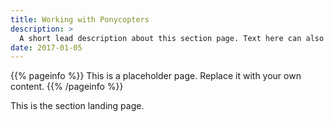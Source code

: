 ```yaml
---
title: Working with Ponycopters
description: >
  A short lead description about this section page. Text here can also be **bold** or _italic_ and can even be split over multiple paragraphs.
date: 2017-01-05
---
```


{{% pageinfo %}}
This is a placeholder page. Replace it with your own content.
{{% /pageinfo %}}

This is the section landing page.
